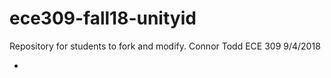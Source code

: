 # ece309-fall18-unityid
Repository for students to fork and modify.
Connor Todd
ECE 309
9/4/2018

*
